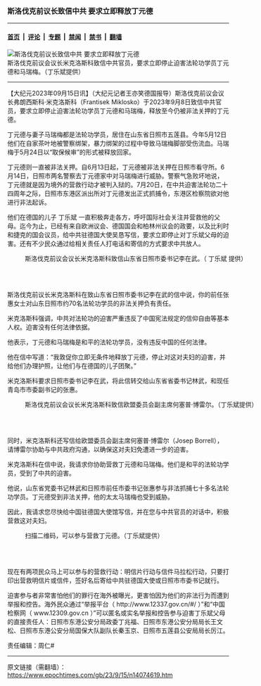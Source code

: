 ### 斯洛伐克前议长致信中共 要求立即释放丁元德

---

#### [首页](../../../..?n14074619) &nbsp;|&nbsp; [评论](../../../../../epoch-comment?n14074619) &nbsp;|&nbsp; [专题](../../../../../epoch-special?n14074619) &nbsp;|&nbsp; [禁闻](../../../../../epoch-news?n14074619) &nbsp;|&nbsp; [禁书](../../../../../books?n14074619) &nbsp;|&nbsp; [翻墙](https://github.com/gfw-breaker/nogfw/blob/master/README.md?n14074619)


<div><img alt="斯洛伐克前议长致信中共 要求立即释放丁元德" class="attachment-djy_600_400 size-djy_600_400 wp-post-image" src="https://i.epochtimes.com/assets/uploads/2023/09/id14074630-202309_2-600x400.jpeg"/>
<div class="caption">
 斯洛伐克前议会议长米克洛斯科致信中共官员，要求立即停止迫害法轮功学员丁元德和马瑞梅。（丁乐斌提供）
</div></div><hr/><div class="post_content" id="artbody" itemprop="articleBody">
 <!-- article content begin -->
 <p>
  【大纪元2023年09月15日讯】（大纪元记者王亦笑德国报导）斯洛伐克前议会议长弗朗西斯科‧米克洛斯科（Frantisek Miklosko）于2023年9月8日致信中共官员，要求立即停止迫害法轮功学员丁元德和马瑞梅，释放至今仍被非法关押的丁元德。
 </p>
 <p>
  丁元德与妻子马瑞梅都是法轮功学员，居住在山东省日照市五莲县。今年5月12日他们在自家茶叶地被警察绑架，暴力绑架的过程中导致马瑞梅脚部受伤流血。马瑞梅于5月24日以“取保候审”的形式被释放回家。
 </p>
 <p>
  丁元德则一直被非法关押。自6月13日起，丁元德被非法关押在日照市看守所。6月14日，日照市两名警察去丁元德家中对马瑞梅进行威胁。警察气急败坏地说，丁元德就是因为境外的营救行动才被判入狱的。7月20日，在中共迫害法轮功二十四周年之际，日照市东港区派出所对丁元德发出正式抓捕令，东港区检察院欲对他进行非法起诉。
 </p>
 <p>
  他们在德国的儿子
  <ok href="https://www.epochtimes.com/gb/tag/%E4%B8%81%E4%B9%90%E6%96%8C.html">
   丁乐斌
  </ok>
  一直积极奔走各方，呼吁国际社会关注并营救他的父母。迄今为止，已经有来自欧洲议会、德国国会和柏林州议会的政要，以及比利时和捷克的国会议员，给中共驻德国大使吴恳写信，要求立即停止对丁乐斌父母的迫害。还有不少民众通过给相关责任人打电话和寄信的方式要求中共放人。
 </p>
 <figure aria-describedby="caption-attachment-14074623" class="wp-caption aligncenter" id="attachment_14074623" style="width: 600px">
  <ok href="https://i.epochtimes.com/assets/uploads/2023/09/id14074623-202309_3.jpeg" target="_blank">
   <img alt="" class="size-large wp-image-14074623" src="https://i.epochtimes.com/assets/uploads/2023/09/id14074623-202309_3-600x827.jpeg"/>
  </ok>
  <br/><figcaption class="wp-caption-text" id="caption-attachment-14074623">
   斯洛伐克前议会议长米克洛斯科致信山东省日照市委书记李在武。（
   <ok href="https://www.epochtimes.com/gb/tag/%E4%B8%81%E4%B9%90%E6%96%8C.html">
    丁乐斌
   </ok>
   提供）
  </figcaption><br/>
 </figure><br/>
 <p>
  斯洛伐克前议长米克洛斯科在致山东省日照市委书记李在武的信中说，你的前任张惠女士对山东日照市约70名法轮功学员的非法关押负有责任。
 </p>
 <p>
  米克洛斯科强调，中共对法轮功的迫害严重违反了中国宪法规定的信仰自由等基本人权。迫害没有任何法律依据。
 </p>
 <p>
  他表示，丁元德和马瑞梅是和平的法轮功学员，没有违反中国的任何法律。
 </p>
 <p>
  他在信中写道：“我敦促你立即无条件地释放丁元德，停止对这对夫妇的迫害，并给他们办理护照，让他们与在德国的儿子团聚。”
 </p>
 <p>
  米克洛斯科要求日照市委书记李在武，将此信转交给山东省省委书记林武，和现任青岛市市委副书记的张惠。
 </p>
 <figure aria-describedby="caption-attachment-14074627" class="wp-caption aligncenter" id="attachment_14074627" style="width: 600px">
  <ok href="https://i.epochtimes.com/assets/uploads/2023/09/id14074627-202309_4.jpeg" target="_blank">
   <img alt="" class="size-large wp-image-14074627" src="https://i.epochtimes.com/assets/uploads/2023/09/id14074627-202309_4-600x875.jpeg"/>
  </ok>
  <br/><figcaption class="wp-caption-text" id="caption-attachment-14074627">
   斯洛伐克前议会议长米克洛斯科致信欧盟委员会副主席何塞普‧博雷尔。（丁乐斌提供）
  </figcaption><br/>
 </figure><br/>
 <p>
  同时，米克洛斯科还写信给欧盟委员会副主席何塞普‧博雷尔（Josep Borrell），请博雷尔协助与中共政府沟通，以确保这对夫妇免遭进一步的迫害。
 </p>
 <p>
  米克洛斯科在信中说，我请求你协助营救丁元德和马瑞梅。他们是和平的法轮功学员，受到了中共的迫害。
 </p>
 <p>
  他说，山东省党委书记林武和日照市前任市委书记张惠参与非法抓捕七十多名法轮功学员。丁元德受到非法关押，他的太太马瑞梅也受到威胁。
 </p>
 <p>
  因此，我请求您尽快给中国驻德国大使馆写信，并在您与中共官员的对话中，积极营救这对夫妇。
 </p>
 <figure aria-describedby="caption-attachment-14074629" class="wp-caption aligncenter" id="attachment_14074629" style="width: 600px">
  <ok href="https://i.epochtimes.com/assets/uploads/2023/09/id14074629-202309_1.jpeg" target="_blank">
   <img alt="" class="size-large wp-image-14074629" src="https://i.epochtimes.com/assets/uploads/2023/09/id14074629-202309_1-600x424.jpeg"/>
  </ok>
  <br/><figcaption class="wp-caption-text" id="caption-attachment-14074629">
   扫描二维码，可以参与营救丁元德。（丁乐斌提供）
  </figcaption><br/>
 </figure><br/>
 <p>
  现在有两项民众马上可以参与的营救行动：明信片行动与信件马拉松行动，只要打印出营救明信片或信件，签好名后寄给中共驻德国大使或日照市市委书记就行。
 </p>
 <p>
  迫害参与者非常害怕他们的罪行在海外被曝光，更害怕因为他们的非法行为而遭到举报和控告。海外民众通过“举报平台（
  <ok href="http://www.12337.gov.cn/#/">
   http://www.12337.gov.cn/#/
  </ok>
  ）”和“中国检察网（
  <ok href="http://www.12309.gov.cn">
   www.12309.gov.cn
  </ok>
  ）”可以匿名或实名举报和控告参与迫害丁乐斌父母的直接责任人：日照市东港公安分局政委丁兆福、日照市东港公安分局局长王文松、日照市东港公安分局国保大队副队长秦玉京、日照市五莲县公安局局长厉江。
 </p>
 <p>
  责任编辑：周仁#
 </p>
 <!-- article content end -->
 <div id="below_article_ad">
 </div>
</div>


---

原文链接（需翻墙）：https://www.epochtimes.com/gb/23/9/15/n14074619.htm